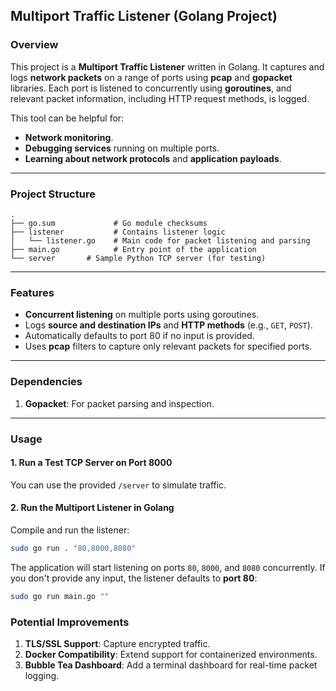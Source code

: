 ## **Multiport Traffic Listener (Golang Project)**

### **Overview**

This project is a **Multiport Traffic Listener** written in Golang. It captures and logs **network packets** on a range of ports using **pcap** and **gopacket** libraries. Each port is listened to concurrently using **goroutines**, and relevant packet information, including HTTP request methods, is logged.

This tool can be helpful for:

- **Network monitoring**.
- **Debugging services** running on multiple ports.
- **Learning about network protocols** and **application payloads**.

---

### **Project Structure**

```
.
├── go.sum             # Go module checksums
├── listener           # Contains listener logic
│   └── listener.go    # Main code for packet listening and parsing
├── main.go            # Entry point of the application
└── server       # Sample Python TCP server (for testing)
```

---

### **Features**

- **Concurrent listening** on multiple ports using goroutines.
- Logs **source and destination IPs** and **HTTP methods** (e.g., `GET`, `POST`).
- Automatically defaults to port 80 if no input is provided.
- Uses **pcap** filters to capture only relevant packets for specified ports.

---

### **Dependencies**

1. **Gopacket**: For packet parsing and inspection.

---

### **Usage**

#### 1. Run a Test TCP Server on Port 8000

You can use the provided `/server` to simulate traffic.

#### 2. Run the Multiport Listener in Golang

Compile and run the listener:

```bash
sudo go run . "80,8000,8080"

```

The application will start listening on ports `80`, `8000`, and `8080` concurrently.
If you don't provide any input, the listener defaults to **port 80**:

```bash
sudo go run main.go ""
```

### **Potential Improvements**

1. **TLS/SSL Support**: Capture encrypted traffic.
2. **Docker Compatibility**: Extend support for containerized environments.
3. **Bubble Tea Dashboard**: Add a terminal dashboard for real-time packet logging.

